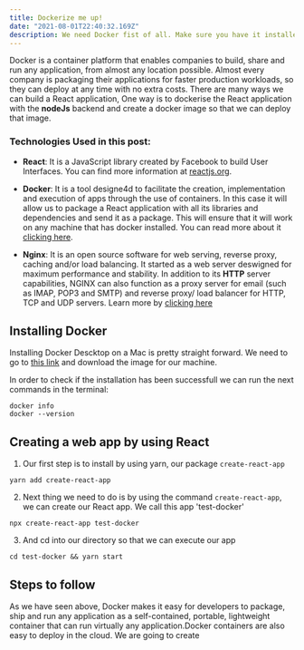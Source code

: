 ```yaml
---
title: Dockerize me up!
date: "2021-08-01T22:40:32.169Z"
description: We need Docker fist of all. Make sure you have it installed before proceeding
---
```


Docker is a container platform that enables companies to build, share and run any application, from almost any location possible. Almost every company is packaging their applications for faster production workloads, so they can deploy at any time with no extra costs. There are many ways we can build a React application, One way is to dockerise the React application with the **nodeJs** backend and create a docker image so that we can deploy that image.

### Technologies Used in this post:

- **React**: It is a JavaScript library created by Facebook to build User Interfaces. You can find more information at [reactjs.org](https://https://reactjs.org/).

- **Docker**: It is a tool designe4d to facilitate the creation, implementation and execution of apps through the use of containers. In this case it will allow us to package a React application with all its libraries and dependencies and send it as a package. This will ensure that it will work on any machine that has docker installed. You can read more about it [clicking here](https://www.docs.docker.com).

- **Nginx**: It is an open source software for web serving, reverse proxy, caching and/or load balancing. It started as a web server deswigned for maximum performance and stability. In addition to its **HTTP** server capabilities, NGINX can also function as a proxy server for email (such as IMAP, POP3 and SMTP) and reverse proxy/ load balancer for HTTP, TCP and UDP servers. Learn more by [clicking here](https://nginx.org/en/docs)

## Installing Docker

Installing Docker Descktop on a Mac is pretty straight forward. We need to go to [this link](docs.docker.com/docker-for-mac/install/) and download the image for our machine.

In order to check if the installation has been successfull we can run the next commands in the terminal:

```
docker info
docker --version
```

## Creating a web app by using React

1. Our first step is to install by using yarn, our package `create-react-app`

```
yarn add create-react-app
```

2. Next thing we need to do is by using the command `create-react-app`, we can create our React app. We call this app 'test-docker'

```
npx create-react-app test-docker
```

3. And cd into our directory so that we can execute our app

```
cd test-docker && yarn start
```

## Steps to follow

As we have seen above, Docker makes it easy for developers to package, ship and run any application as a self-contained, portable, lightweight container that can run virtually any application.Docker containers are also easy to deploy in the cloud. We are going to create

<!-- https://www.ionos.es/digitalguide/servidores/configuracion/tutorial-docker-instalacion-y-primeros-pasos/ -->

<!--
The Big Oxmox advised her not to do so, because there were thousands of bad
Commas, wild Question Marks and devious Semikoli, but the Little Blind Text
didn’t listen. She packed her seven versalia, put her initial into the belt and
made herself on the way.

- This however showed weasel
- Well uncritical so misled
  - this is very interesting
- Goodness much until that fluid owl

When she reached the first hills of the **Italic Mountains**, she had a last
view back on the skyline of her hometown _Bookmarksgrove_, the headline of
[Alphabet Village](http://google.com) and the subline of her own road, the Line
Lane. Pityful a rhetoric question ran over her cheek, then she continued her
way. On her way she met a copy.

### Overlaid the jeepers uselessly much excluding

But nothing the copy said could convince her and so it didn’t take long until a
few insidious Copy Writers ambushed her, made her drunk with
[Longe and Parole](http://google.com) and dragged her into their agency, where
they abused her for their projects again and again. And if she hasn’t been
rewritten, then they are still using her.

> Far far away, behind the word mountains, far from the countries Vokalia and
> Consonantia, there live the blind texts. Separated they live in Bookmarksgrove
> right at the coast of the Semantics, a large language ocean.

It is a paradisematic country, in which roasted parts of sentences fly into your
mouth. Even the all-powerful Pointing has no control about the blind texts it is
an almost unorthographic life One day however a small line of blind text by the
name of Lorem Ipsum decided to leave for the far World of Grammar.

### According a funnily until pre-set or arrogant well cheerful

The Big Oxmox advised her not to do so, because there were thousands of bad
Commas, wild Question Marks and devious Semikoli, but the Little Blind Text
didn’t listen. She packed her seven versalia, put her initial into the belt and
made herself on the way.

1.  So baboon this
2.  Mounted militant weasel gregariously admonishingly straightly hey
3.  Dear foresaw hungry and much some overhung
4.  Rash opossum less because less some amid besides yikes jeepers frenetic
    impassive fruitlessly shut

When she reached the first hills of the Italic Mountains, she had a last view
back on the skyline of her hometown Bookmarksgrove, the headline of Alphabet
Village and the subline of her own road, the Line Lane. Pityful a rhetoric
question ran over her cheek, then she continued her way. On her way she met a
copy.

> The copy warned the Little Blind Text, that where it came from it would have
> been rewritten a thousand times and everything that was left from its origin
> would be the word "and" and the Little Blind Text should turn around and
> return to its own, safe country.

But nothing the copy said could convince her and so it didn’t take long until a
few insidious Copy Writers ambushed her, made her drunk with Longe and Parole
and dragged her into their agency, where they abused her for their projects
again and again. And if she hasn’t been rewritten, then they are still using
her. Far far away, behind the word mountains, far from the countries Vokalia and
Consonantia, there live the blind texts.

#### Silent delightfully including because before one up barring chameleon

Separated they live in Bookmarksgrove right at the coast of the Semantics, a
large language ocean. A small river named Duden flows by their place and
supplies it with the necessary regelialia. It is a paradisematic country, in
which roasted parts of sentences fly into your mouth.

Even the all-powerful Pointing has no control about the blind texts it is an
almost unorthographic life One day however a small line of blind text by the
name of Lorem Ipsum decided to leave for the far World of Grammar. The Big Oxmox
advised her not to do so, because there were thousands of bad Commas, wild
Question Marks and devious Semikoli, but the Little Blind Text didn’t listen.

##### Wherever far wow thus a squirrel raccoon jeez jaguar this from along

She packed her seven versalia, put her initial into the belt and made herself on
the way. When she reached the first hills of the Italic Mountains, she had a
last view back on the skyline of her hometown Bookmarksgrove, the headline of
Alphabet Village and the subline of her own road, the Line Lane. Pityful a
rhetoric question ran over her cheek, then she continued her way. On her way she
met a copy.

###### Slapped cozy a that lightheartedly and far

The copy warned the Little Blind Text, that where it came from it would have
been rewritten a thousand times and everything that was left from its origin
would be the word "and" and the Little Blind Text should turn around and return
to its own, safe country. But nothing the copy said could convince her and so it
didn’t take long until a few insidious Copy Writers ambushed her, made her drunk
with Longe and Parole and dragged her into their agency, where they abused her
for their projects again and again. -->
